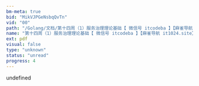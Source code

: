 ```yaml
---
bm-meta: true
bid: "MikVJPGeNsbqQvTn"
vid: "00"
path: "/Golang/文档/第十四周（1）服务治理理论基础【 微信号 itcodeba 】【麻雀导航 it1024.site】.pdf"
name: "第十四周（1）服务治理理论基础【 微信号 itcodeba 】【麻雀导航 it1024.site】"
ext: pdf
visual: false
type: "unknown"
status: "unread"
progress: 4
---
```

undefined